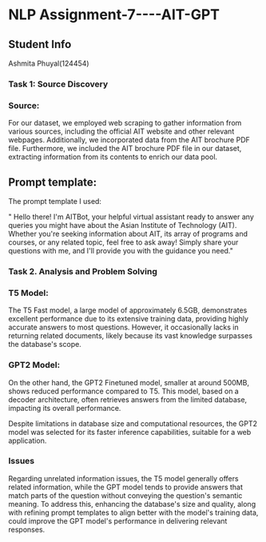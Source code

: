 # NLP Assignment-7----AIT-GPT

## Student Info

Ashmita Phuyal(124454)

### Task 1: Source Discovery <br>

### Source: 

For our dataset, we employed web scraping to gather information from various sources, including the official AIT website and other relevant webpages. Additionally, we incorporated data from the AIT brochure PDF file. Furthermore, we included the AIT brochure PDF file in our dataset, extracting information from its contents to enrich our data pool.

## Prompt template: 

The prompt template I used:

"   Hello there! I'm AITBot, your helpful virtual assistant ready to answer any queries
    you might have about the Asian Institute of Technology (AIT).
    Whether you're seeking information about AIT, its array of programs and courses,
    or any related topic, feel free to ask away!
    Simply share your questions with me,
    and I'll provide you with the guidance you need."

### Task 2. Analysis and Problem Solving

### T5 Model:

The T5 Fast model, a large model of approximately 6.5GB, demonstrates excellent performance due to its extensive training data, providing highly accurate answers to most questions. However, it occasionally lacks in returning related documents, likely because its vast knowledge surpasses the database's scope. 

### GPT2 Model:

On the other hand, the GPT2 Finetuned model, smaller at around 500MB, shows reduced performance compared to T5. This model, based on a decoder architecture, often retrieves answers from the limited database, impacting its overall performance. 

Despite limitations in database size and computational resources, the GPT2 model was selected for its faster inference capabilities, suitable for a web application. 

### Issues

Regarding unrelated information issues, the T5 model generally offers related information, while the GPT model tends to provide answers that match parts of the question without conveying the question's semantic meaning. To address this, enhancing the database's size and quality, along with refining prompt templates to align better with the model's training data, could improve the GPT model's performance in delivering relevant responses.
